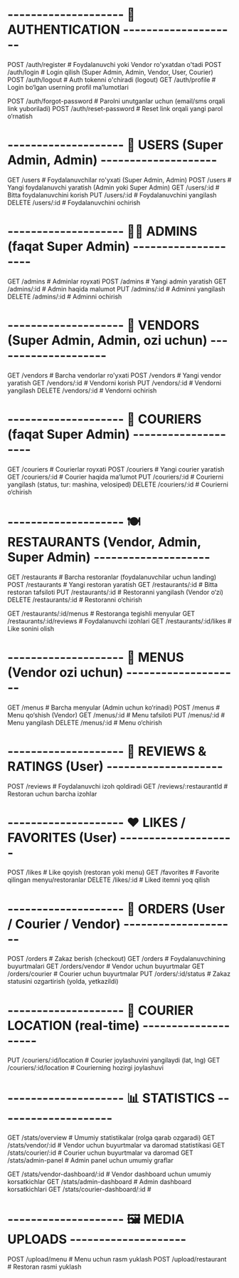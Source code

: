 # -------------------- 🔐 AUTHENTICATION -------------------- #

POST /auth/register             # Foydalanuvchi yoki Vendor ro'yxatdan o'tadi
POST /auth/login                # Login qilish (Super Admin, Admin, Vendor, User, Courier)
POST /auth/logout               # Auth tokenni o'chiradi (logout)
GET  /auth/profile              # Login bo‘lgan userning profil ma’lumotlari

POST /auth/forgot-password      # Parolni unutganlar uchun (email/sms orqali link yuboriladi)
POST /auth/reset-password       # Reset link orqali yangi parol o‘rnatish


# -------------------- 👤 USERS (Super Admin, Admin) -------------------- #

GET    /users                   # Foydalanuvchilar ro'yxati (Super Admin, Admin)
POST   /users                   # Yangi foydalanuvchi yaratish (Admin yoki Super Admin)
GET    /users/:id               # Bitta foydalanuvchini korish
PUT    /users/:id               # Foydalanuvchini yangilash
DELETE /users/:id               # Foydalanuvchini ochirish


# -------------------- 🧑‍💼 ADMINS (faqat Super Admin) -------------------- #

GET    /admins                  # Adminlar royxati
POST   /admins                  # Yangi admin yaratish
GET    /admins/:id              # Admin haqida malumot
PUT    /admins/:id              # Adminni yangilash
DELETE /admins/:id              # Adminni ochirish


# -------------------- 🏪 VENDORS (Super Admin, Admin, ozi uchun) -------------------- #

GET    /vendors                 # Barcha vendorlar ro'yxati
POST   /vendors                 # Yangi vendor yaratish
GET    /vendors/:id             # Vendorni korish
PUT    /vendors/:id             # Vendorni yangilash
DELETE /vendors/:id             # Vendorni ochirish


# -------------------- 🚴 COURIERS (faqat Super Admin) -------------------- #

GET    /couriers                # Courierlar royxati
POST   /couriers                # Yangi courier yaratish
GET    /couriers/:id            # Courier haqida ma’lumot
PUT    /couriers/:id            # Courierni yangilash (status, tur: mashina, velosiped)
DELETE /couriers/:id            # Courierni o‘chirish


# -------------------- 🍽️ RESTAURANTS (Vendor, Admin, Super Admin) -------------------- #

GET    /restaurants                     # Barcha restoranlar (foydalanuvchilar uchun landing)
POST   /restaurants                     # Yangi restoran yaratish
GET    /restaurants/:id                 # Bitta restoran tafsiloti
PUT    /restaurants/:id                 # Restoranni yangilash (Vendor o‘zi)
DELETE /restaurants/:id                 # Restoranni o‘chirish

GET    /restaurants/:id/menus           # Restoranga tegishli menyular
GET    /restaurants/:id/reviews         # Foydalanuvchi izohlari
GET    /restaurants/:id/likes           # Like sonini olish


# -------------------- 🧾 MENUS (Vendor ozi uchun) -------------------- #

GET    /menus                           # Barcha menyular (Admin uchun ko‘rinadi)
POST   /menus                           # Menu qo‘shish (Vendor)
GET    /menus/:id                       # Menu tafsiloti
PUT    /menus/:id                       # Menu yangilash
DELETE /menus/:id                       # Menu o‘chirish


# -------------------- 💬 REVIEWS & RATINGS (User) -------------------- #

POST /reviews                           # Foydalanuvchi izoh qoldiradi
GET  /reviews/:restaurantId             # Restoran uchun barcha izohlar


# -------------------- ❤️ LIKES / FAVORITES (User) -------------------- #

POST   /likes                           # Like qoyish (restoran yoki menu)
GET    /favorites                       # Favorite qilingan menyu/restoranlar
DELETE /likes/:id                       # Liked itemni yoq qilish


# -------------------- 🛒 ORDERS (User / Courier / Vendor) -------------------- #

POST /orders                            # Zakaz berish (checkout)
GET  /orders                            # Foydalanuvchining buyurtmalari
GET  /orders/vendor                     # Vendor uchun buyurtmalar
GET  /orders/courier                    # Courier uchun buyurtmalar
PUT  /orders/:id/status                 # Zakaz statusini ozgartirish (yolda, yetkazildi)


# -------------------- 📍 COURIER LOCATION (real-time) -------------------- #

PUT /couriers/:id/location              # Courier joylashuvini yangilaydi (lat, lng)
GET /couriers/:id/location              # Courierning hozirgi joylashuvi


# -------------------- 📊 STATISTICS -------------------- #

GET /stats/overview                     # Umumiy statistikalar (rolga qarab ozgaradi)
GET /stats/vendor/:id                   # Vendor uchun buyurtmalar va daromad statistikasi
GET /stats/courier/:id                  # Courier uchun buyurtmalar va daromad
GET /stats/admin-panel                  # Admin panel uchun umumiy graflar

GET /stats/vendor-dashboard/:id         # Vendor dashboard uchun umumiy korsatkichlar
GET /stats/admin-dashboard              # Admin dashboard korsatkichlari
GET /stats/courier-dashboard/:id        #   


# -------------------- 🖼️ MEDIA UPLOADS -------------------- #

POST /upload/menu                       # Menu uchun rasm yuklash
POST /upload/restaurant                 # Restoran rasmi yuklash

